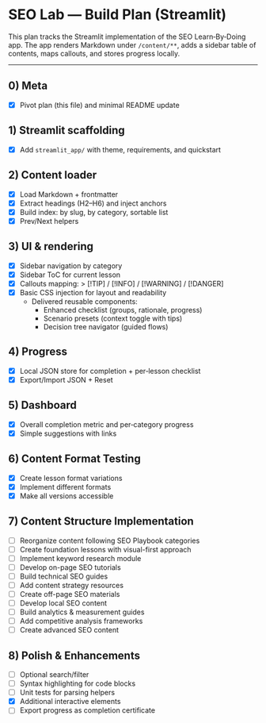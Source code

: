 # SEO Lab — Build Plan (Streamlit)

This plan tracks the Streamlit implementation of the SEO Learn‑By‑Doing app. The app renders Markdown under `/content/**`, adds a sidebar table of contents, maps callouts, and stores progress locally.

---

## 0) Meta
- [x] Pivot plan (this file) and minimal README update

## 1) Streamlit scaffolding
- [x] Add `streamlit_app/` with theme, requirements, and quickstart

## 2) Content loader
- [x] Load Markdown + frontmatter
- [x] Extract headings (H2–H6) and inject anchors
- [x] Build index: by slug, by category, sortable list
- [x] Prev/Next helpers

## 3) UI & rendering
- [x] Sidebar navigation by category
- [x] Sidebar ToC for current lesson
- [x] Callouts mapping: > [!TIP] / [!INFO] / [!WARNING] / [!DANGER]
- [x] Basic CSS injection for layout and readability
	- Delivered reusable components:
		- Enhanced checklist (groups, rationale, progress)
		- Scenario presets (context toggle with tips)
		- Decision tree navigator (guided flows)

## 4) Progress
- [x] Local JSON store for completion + per‑lesson checklist
- [x] Export/Import JSON + Reset

## 5) Dashboard
- [x] Overall completion metric and per‑category progress
- [x] Simple suggestions with links

## 6) Content Format Testing
- [x] Create lesson format variations
- [x] Implement different formats
- [x] Make all versions accessible

## 7) Content Structure Implementation
- [ ] Reorganize content following SEO Playbook categories
- [ ] Create foundation lessons with visual-first approach
- [ ] Implement keyword research module
- [ ] Develop on-page SEO tutorials
- [ ] Build technical SEO guides
- [ ] Add content strategy resources
- [ ] Create off-page SEO materials
- [ ] Develop local SEO content
- [ ] Build analytics & measurement guides
- [ ] Add competitive analysis frameworks
- [ ] Create advanced SEO content

## 8) Polish & Enhancements
- [ ] Optional search/filter
- [ ] Syntax highlighting for code blocks
- [ ] Unit tests for parsing helpers
- [x] Additional interactive elements
- [ ] Export progress as completion certificate
